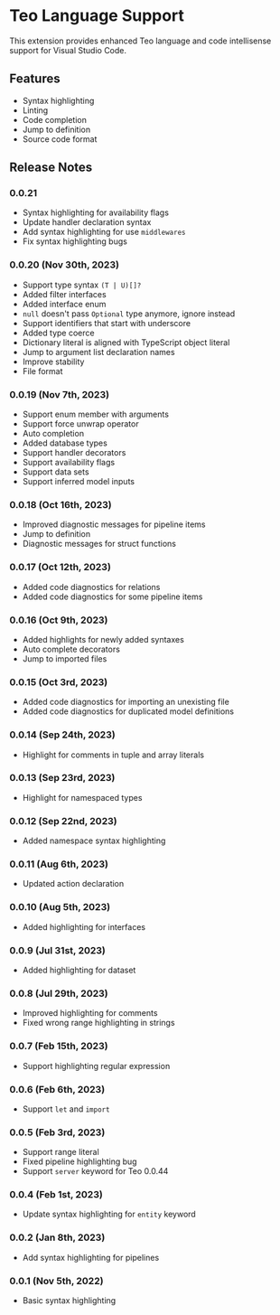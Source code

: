 # Teo Language Support

This extension provides enhanced Teo language and code intellisense support for
Visual Studio Code.

## Features

* Syntax highlighting
* Linting
* Code completion
* Jump to definition
* Source code format

## Release Notes

### 0.0.21

* Syntax highlighting for availability flags
* Update handler declaration syntax
* Add syntax highlighting for use `middlewares`
* Fix syntax highlighting bugs

### 0.0.20 (Nov 30th, 2023)

* Support type syntax `(T | U)[]?`
* Added filter interfaces
* Added interface enum
* `null` doesn't pass `Optional` type anymore, ignore instead
* Support identifiers that start with underscore
* Added type coerce
* Dictionary literal is aligned with TypeScript object literal
* Jump to argument list declaration names
* Improve stability
* File format

### 0.0.19 (Nov 7th, 2023)

* Support enum member with arguments
* Support force unwrap operator
* Auto completion
* Added database types
* Support handler decorators
* Support availability flags
* Support data sets
* Support inferred model inputs

### 0.0.18 (Oct 16th, 2023)

* Improved diagnostic messages for pipeline items
* Jump to definition
* Diagnostic messages for struct functions

### 0.0.17 (Oct 12th, 2023)

* Added code diagnostics for relations
* Added code diagnostics for some pipeline items

### 0.0.16 (Oct 9th, 2023)

* Added highlights for newly added syntaxes
* Auto complete decorators
* Jump to imported files

### 0.0.15 (Oct 3rd, 2023)

* Added code diagnostics for importing an unexisting file
* Added code diagnostics for duplicated model definitions

### 0.0.14 (Sep 24th, 2023)

* Highlight for comments in tuple and array literals

### 0.0.13 (Sep 23rd, 2023)

* Highlight for namespaced types

### 0.0.12 (Sep 22nd, 2023)

* Added namespace syntax highlighting

### 0.0.11 (Aug 6th, 2023)

* Updated action declaration

### 0.0.10 (Aug 5th, 2023)

* Added highlighting for interfaces

### 0.0.9 (Jul 31st, 2023)

* Added highlighting for dataset

### 0.0.8 (Jul 29th, 2023)

* Improved highlighting for comments
* Fixed wrong range highlighting in strings

### 0.0.7 (Feb 15th, 2023)

* Support highlighting regular expression

### 0.0.6 (Feb 6th, 2023)

* Support `let` and `import`

### 0.0.5 (Feb 3rd, 2023)

* Support range literal
* Fixed pipeline highlighting bug
* Support `server` keyword for Teo 0.0.44

### 0.0.4 (Feb 1st, 2023)

* Update syntax highlighting for `entity` keyword

### 0.0.2 (Jan 8th, 2023)

* Add syntax highlighting for pipelines

### 0.0.1 (Nov 5th, 2022)

* Basic syntax highlighting
